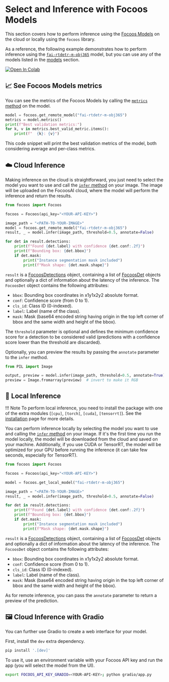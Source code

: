 # Select and Inference with Focoos Models

This section covers how to perform inference using the [Focoos Models](../models.md) on the cloud or locally using the `focoos` library.

As a reference, the following example demonstrates how to perform inference using the [`fai-rtdetr-m-obj365`](../models/fai-rtdetr-m-obj365.md) model, but you can use any of the models listed in the [models](../models.md) section.

[![Open In Colab](https://colab.research.google.com/assets/colab-badge.svg)](https://colab.research.google.com/github/FocoosAI/focoos/blob/main/notebooks/inference.ipynb)

## 📈 See Focoos Models metrics
You can see the metrics of the Focoos Models by calling the [`metrics` method](/focoos/api/remote_model/#focoos.remote_model.RemoteModel.metrics) on the model.

```python
model = focoos.get_remote_model("fai-rtdetr-m-obj365")
metrics = model.metrics()
print(f"Best validation metrics:")
for k, v in metrics.best_valid_metric.items():
    print(f"  {k}: {v}")
```
This code snippet will print the best validation metrics of the model, both considering average and per-class metrics.

## ☁️ Cloud Inference
Making inference on the cloud is straightforward, you just need to select the model you want to use and call the [`infer` method](/focoos/api/remote_model/#focoos.remote_model.RemoteModel.infer) on your image. The image will be uploaded on the FocoosAI cloud, where the model will perform the inference and return the results.

```python
from focoos import Focoos

focoos = Focoos(api_key="<YOUR-API-KEY>")

image_path = "<PATH-TO-YOUR-IMAGE>"
model = focoos.get_remote_model("fai-rtdetr-m-obj365")
result, _ = model.infer(image_path, threshold=0.5, annotate=False)

for det in result.detections:
    print(f"Found {det.label} with confidence {det.conf:.2f}")
    print(f"Bounding box: {det.bbox}")
    if det.mask:
        print("Instance segmentation mask included")
        print(f"Mask shape: {det.mask.shape}")

```
`result` is a [FocoosDetections](/focoos/api/ports/#focoos.ports.FocoosDetections) object, containing a list of [FocoosDet](/focoos/api/ports/#focoos.ports.FocoosDet) objects and optionally a dict of information about the latency of the inference. The `FocoosDet` object contains the following attributes:

- `bbox`: Bounding box coordinates in x1y1x2y2 absolute format.
- `conf`: Confidence score (from 0 to 1).
- `cls_id`: Class ID (0-indexed).
- `label`: Label (name of the class).
- `mask`: Mask (base64 encoded string having origin in the top left corner of bbox and the same width and height of the bbox).

The `threshold` parameter is optional and defines the minimum confidence score for a detection to be considered valid (predictions with a confidence score lower than the threshold are discarded).

Optionally, you can preview the results by passing the `annotate` parameter to the `infer` method.
```python
from PIL import Image

output, preview = model.infer(image_path, threshold=0.5, annotate=True)
preview = Image.fromarray(preview)  # invert to make it RGB
```

## 🤖 Local Inference
!!! Note
    To perform local inference, you need to install the package with one of the extra modules (`[cpu]`, `[torch]`, `[cuda]`, `[tensorrt]`). See the [installation](../setup.md) page for more details.

You can perform inference locally by selecting the model you want to use and calling the [`infer` method](/focoos/api/local_model/#focoos.local_model.LocalModel.infer) on your image. If it's the first time you run the model locally, the model will be downloaded from the cloud and saved on your machine. Additionally, if you use CUDA or TensorRT, the model will be optimized for your GPU before running the inference (it can take few seconds, especially for TensorRT).

```python
from focoos import Focoos

focoos = Focoos(api_key="<YOUR-API-KEY>")

model = focoos.get_local_model("fai-rtdetr-m-obj365")

image_path = "<PATH-TO-YOUR-IMAGE>"
result, _ = model.infer(image_path, threshold=0.5, annotate=False)

for det in result.detections:
    print(f"Found {det.label} with confidence {det.conf:.2f}")
    print(f"Bounding box: {det.bbox}")
    if det.mask:
        print("Instance segmentation mask included")
        print(f"Mask shape: {det.mask.shape}")

```
`result` is a [FocoosDetections](/focoos/api/ports/#focoos.ports.FocoosDetections) object, containing a list of [FocoosDet](/focoos/api/ports/#focoos.ports.FocoosDet) objects and optionally a dict of information about the latency of the inference. The `FocoosDet` object contains the following attributes:

- `bbox`: Bounding box coordinates in x1y1x2y2 absolute format.
- `conf`: Confidence score (from 0 to 1).
- `cls_id`: Class ID (0-indexed).
- `label`: Label (name of the class).
- `mask`: Mask (base64 encoded string having origin in the top left corner of bbox and the same width and height of the bbox).

As for remote inference, you can pass the `annotate` parameter to return a preview of the prediction.

## 🖼️ Cloud Inference with Gradio
You can further use Gradio to create a web interface for your model.

First, install the `dev` extra dependency.

```bash linenums="0"
pip install '.[dev]'
```

To use it, use an environment variable with your Focoos API key and run the app (you will select the model from the UI).
```bash linenums="0"
export FOCOOS_API_KEY_GRADIO=<YOUR-API-KEY>; python gradio/app.py
```
